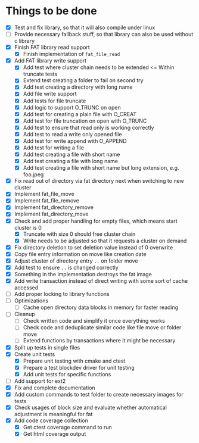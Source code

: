 
# Things to be done

- [x] Test and fix library, so that it will also compile under linux
- [ ] Provide necessary fallback stuff, so that library can also be used without c library
- [x] Finish FAT library read support
  - [x] Finish implementation of `fat_file_read`
- [x] Add FAT library write support
  - [x] Add test where cluster chain needs to be extended <= Within truncate tests
  - [x] Extend test creating a folder to fail on second try
  - [x] Add test creating a directory with long name
  - [x] Add file write support
  - [x] Add tests for file truncate
  - [x] Add logic to support O_TRUNC on open
  - [x] Add test for creating a plain file with O_CREAT
  - [x] Add test for file truncation on open with O_TRUNC
  - [x] Add test to ensure that read only is working correctly
  - [x] Add test to read a write only opened file
  - [x] Add test for write append with O_APPEND
  - [x] Add test for writing a file
  - [x] Add test creating a file with short name
  - [x] Add test creating a file with long name
  - [x] Add test creating a file with short name but long extension, e.g. foo.jpeg
- [x] Fix read out of directory via fat directory next when switching to new cluster
- [x] Implement fat_file_move
- [x] Implement fat_file_remove
- [x] Implement fat_directory_remove
- [x] Implement fat_directory_move
- [x] Check and add proper handling for empty files, which means start cluster is 0
  - [x] Truncate with size 0 should free cluster chain
  - [x] Write needs to be adjusted so that it requests a cluster on demand
- [x] Fix directory deletion to set deletion value instead of 0 overwrite
- [x] Copy file entry information on move like creation date
- [x] Adjust cluster of directory entry `..` on folder move
- [x] Add test to ensure `..` is changed correctly
- [x] Something in the implementation destroys the fat image
- [x] Add write transaction instead of direct writing with some sort of cache accessed
- [ ] Add proper locking to library functions
- [ ] Optimizations
  - [ ] Cache open directory data blocks in memory for faster reading
- [ ] Cleanup
  - [ ] Check written code and simplify it once everything works
  - [ ] Check code and deduplicate similar code like file move or folder move
  - [ ] Extend functions by transactions where it might be necessary
- [x] Split up tests in single files
- [x] Create unit tests
  - [x] Prepare unit testing with cmake and ctest
  - [x] Prepare a test blockdev driver for unit testing
  - [x] Add unit tests for specific functions
- [ ] Add support for ext2
- [x] Fix and complete documentation
- [x] Add custom commands to test folder to create necessary images for tests
- [x] Check usages of block size and evaluate whether automatical adjustment is meaningful for fat
- [x] Add code coverage collection
  - [x] Get ctest coverage command to run
  - [x] Get html coverage output

